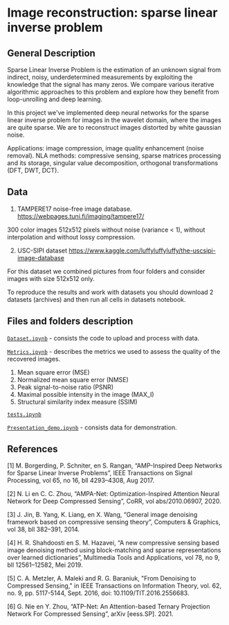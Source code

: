 # Image reconstruction: sparse linear inverse problem

## General Description

Sparse Linear Inverse Problem is the estimation of an unknown signal from indirect, noisy, underdetermined measurements by exploiting the knowledge that the signal has many zeros. We compare various iterative algorithmic approaches to this problem and explore how they benefit from loop-unrolling and deep learning.

In this project we've implemented deep neural networks for the sparse linear inverse problem for images in the wavelet domain, where the images are quite sparse. We are to reconstruct images distorted by white gaussian noise.

Applications: image compression, image quality enhancement (noise removal).
NLA methods: compressive sensing, sparse matrices processing and its storage, singular value decomposition, orthogonal transformations (DFT, DWT, DCT). 

## Data

1) TAMPERE17 noise-free image database.
https://webpages.tuni.fi/imaging/tampere17/

300 color images 512x512 pixels without noise (variance < 1), without interpolation and without lossy compression.

2) USC-SIPI dataset 
https://www.kaggle.com/luffyluffyluffy/the-uscsipi-image-database

For this dataset we combined pictures from four folders and consider images with size 512x512 only.

To reproduce the results and work with datasets you should download 2 datasets (archives) and then run all cells in datasets notebook.

## Files and folders description

[`Dataset.ipynb`](https://github.com/Albly/Sparce_image_reconstruction/blob/master/notebooks/Dataset.ipynb) - consists the code to upload and process with data.

[`Metrics.ipynb`](https://github.com/Albly/Sparce_image_reconstruction/blob/master/notebooks/Metrics.ipynb) - describes the metrics we used to assess the quality of the recovered images.

1) Mean square error (MSE)
2) Normalized mean square error (NMSE)
3) Peak signal-to-noise ratio (PSNR)
4) Maximal possible intensity in the image (MAX_I)
5) Structural similarity index measure (SSIM)

[`tests.ipynb`](https://github.com/Albly/Sparce_image_reconstruction/blob/master/notebooks/tests.ipynb)

[`Presentation_demo.ipynb`](https://github.com/Albly/Sparce_image_reconstruction/blob/master/notebooks/Presentation_demo.ipynb) - consists data for demonstration.



## References

[1] M. Borgerding, P. Schniter, en S. Rangan, “AMP-Inspired Deep Networks for Sparse Linear Inverse Problems”, IEEE Transactions on Signal Processing, vol 65, no 16, bll 4293–4308, Aug 2017.

[2] N. Li en C. C. Zhou, “AMPA-Net: Optimization-Inspired Attention Neural Network for Deep Compressed Sensing”, CoRR, vol abs/2010.06907, 2020.

[3]  J. Jin, B. Yang, K. Liang, en X. Wang, “General image denoising framework based on compressive sensing theory”, Computers & Graphics, vol 38, bll 382–391, 2014.

[4] H. R. Shahdoosti en S. M. Hazavei, “A new compressive sensing based image denoising method using block-matching and sparse representations over learned dictionaries”, Multimedia Tools and Applications, vol 78, no 9, bll 12561–12582, Mei 2019.

[5] C. A. Metzler, A. Maleki and R. G. Baraniuk, "From Denoising to Compressed Sensing," in IEEE Transactions on Information Theory, vol. 62, no. 9, pp. 5117-5144, Sept. 2016, doi: 10.1109/TIT.2016.2556683.

[6] G. Nie en Y. Zhou, “ATP-Net: An Attention-based Ternary Projection Network For Compressed Sensing”, arXiv [eess.SP]. 2021.

